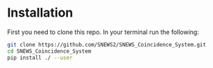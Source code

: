 # Installation

First you need to clone this repo. In your terminal run the following:

````bash 
git clone https://github.com/SNEWS2/SNEWS_Coincidence_System.git
cd SNEWS_Coincidence_System
pip install ./ --user
````